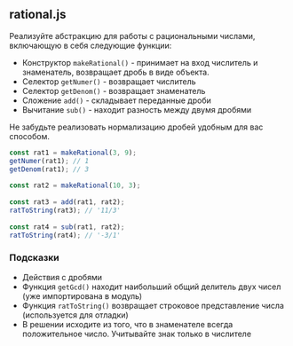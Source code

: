 ## rational.js

Реализуйте абстракцию для работы с рациональными числами, включающую в 
себя следующие функции:

* Конструктор `makeRational()` - принимает на вход числитель и знаменатель, возвращает дробь в виде объекта.
* Селектор `getNumer()` - возвращает числитель
* Селектор `getDenom()` - возвращает знаменатель
* Сложение `add()` - складывает переданные дроби
* Вычитание `sub()` - находит разность между двумя дробями

Не забудьте реализовать нормализацию дробей удобным для вас способом.

```js
const rat1 = makeRational(3, 9);
getNumer(rat1); // 1
getDenom(rat1); // 3
 
const rat2 = makeRational(10, 3);
 
const rat3 = add(rat1, rat2);
ratToString(rat3); // '11/3'
 
const rat4 = sub(rat1, rat2);
ratToString(rat4); // '-3/1'
```

### Подсказки

* Действия с дробями
* Функция `getGcd()` находит наибольший общий делитель двух чисел (уже импортирована в модуль)
* Функция `ratToString()` возвращает строковое представление числа (используется для отладки)
* В решении исходите из того, что в знаменателе всегда положительное число. Учитывайте знак только в числителе

